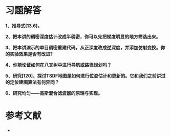 # 习题解答

**1、推导式(13.6)。**



**2、把本讲的稠密深度估计改成半稠密，你可以先把梯度明显的地方筛选出来。**




**3、把本讲演示的单目稠密重建代码，从正深度改成逆深度，并添加仿射变换。你的实验效果是否有改进?**




**4、你能论证如何在八叉树中进行导航或路径规划吗？**



**5、研究[120]，探讨TSDF地图是如何进行位姿估计和更新的。它和我们之前讲过的定位建图算法有何异同？**





**6、研究均匀——高斯混合滤波器的原理与实现。**




# 参考文献

- 